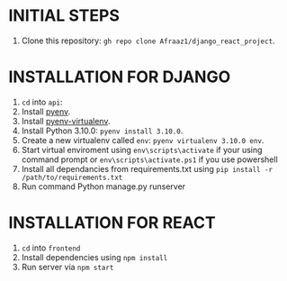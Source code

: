 
# INITIAL STEPS
1. Clone this repository: `gh repo clone Afraaz1/django_react_project`.

# INSTALLATION FOR DJANGO
1. `cd` into `api`:
2. Install [pyenv](https://github.com/yyuu/pyenv#installation).
3. Install [pyenv-virtualenv](https://github.com/yyuu/pyenv-virtualenv#installation).
4. Install Python 3.10.0: `pyenv install 3.10.0`.
5. Create a new virtualenv called `env`: `pyenv virtualenv 3.10.0 env`.
6. Start virtual enviroment using `env\scripts\activate` if your using command prompt or `env\scripts\activate.ps1` if you use powershell
7. Install all dependancies from requirements.txt using `pip install -r /path/to/requirements.txt`
8. Run command Python manage.py runserver

# INSTALLATION FOR REACT

1. `cd` into `frontend`
2. Install dependencies using `npm install`
3. Run server via `npm start`